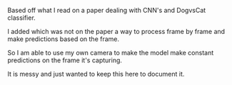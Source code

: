 Based off what I read on a paper dealing with CNN's and DogvsCat classifier. 

I added which was not on the paper a way to process frame by frame and make predictions based on the frame. 

So I am able to use my own camera to make the model make constant predictions on the frame it's capturing. 

It is messy and just wanted to keep this here to document it.
